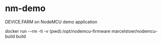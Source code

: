 # nm-demo
DEVICE.FARM on NodeMCU demo application


docker run --rm -ti -v (pwd):/opt/nodemcu-firmware marcelstoer/nodemcu-build build